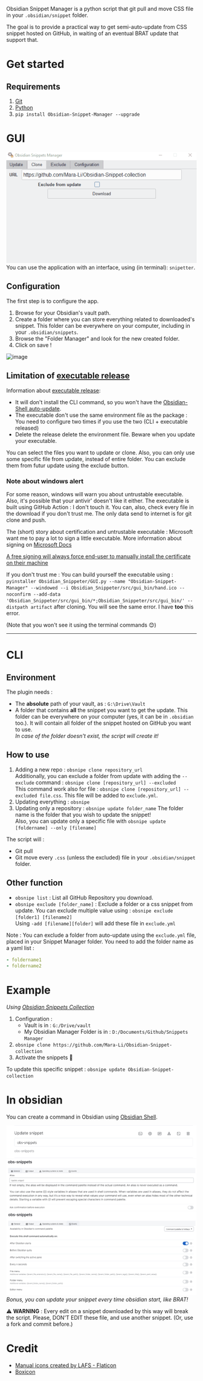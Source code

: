 Obsidian Snippet Manager is a python script that git pull and move CSS file in your `.obsidian/snippet` folder.

The goal is to provide a practical way to get semi-auto-update from CSS snippet hosted on GitHub, in waiting of an eventual BRAT update that support that.

# Get started
## Requirements
1. [Git](https://git-scm.com/downloads)
2. [Python](https://www.python.org/downloads/)
3. `pip install Obsidian-Snippet-Manager --upgrade`

# GUI
![](screenshot/demo2.gif)
You can use the application with an interface, using (in terminal): `snipetter`.

## Configuration
The first step is to configure the app. 
1. Browse for your Obsidian's vault path.
2. Create a folder where you can store everything related to downloaded's snippet. This folder can be everywhere on your computer, including in your `.obsidian/snippets`.
3. Browse the "Folder Manager" and look for the new created folder.
4. Click on save !  
  
![image](https://user-images.githubusercontent.com/30244939/156018113-9d3c26e2-43fa-4c0b-8a1c-b969ca2848e9.png)

## Limitation of [executable release](https://github.com/Mara-Li/Obsidian-Snippet-Manager/releases)
Information about [executable release](https://github.com/Mara-Li/Obsidian-Snippet-Manager/releases):
- It will don't install the CLI command, so you won't have the [Obsidian-Shell auto-update](README.md#in-obsidian).
- The executable don't use the same environment file as the package : You need to configure two times if you use the two (CLI + executable released)
- Delete the release delete the environment file. Beware when you update your executable.

You can select the files you want to update or clone. Also, you can only use some specific file from update, instead of entire folder.
You can exclude them from futur update using the exclude button.

### Note about windows alert
For some reason, windows will warn you about untrustable executable. Also, it's possible that your antivir' doesn't like it either.
The executable is built using GitHub Action : I don't touch it. You can, also, check every file in the download if you don't trust me.
The only data send to internet is for git clone and push.

The (short) story about certification and untrustable executable : Microsoft want me to pay a lot to sign a little executable. 
More information about signing on [Microsoft Docs](https://docs.microsoft.com/en-us/previous-versions/windows/internet-explorer/ie-developer/platform-apis/ms537361(v=vs.85)?redirectedfrom=MSDN)

[A free signing will always force end-user to manually install the certificate on their machine](https://stackoverflow.com/questions/252226/signing-a-windows-exe-file)

If you don't trust me : You can build yourself the executable using :
`pyinstaller Obsidian_Snippeter/GUI.py --name "Obsidian-Snippet-Manager" --windowed --i Obsidian_Snippeter/src/gui_bin/hand.ico --noconfirm --add-data 'Obsidian_Snippeter/src/gui_bin/*;Obsidian_Snippeter/src/gui_bin/' --distpath artifact` after cloning. 
You will see the same error.
I have **too** this error.

(Note that you won't see it using the terminal commands 😊)

---
# CLI
## Environment
The plugin needs :
- The **absolute** path of your vault, as : `G:\Drive\Vault`
- A folder that contains **all** the snippet you want to get the update.
This folder can be everywhere on your computer (yes, it can be in `.obsidian` too.). It will contain all folder of the snippet hosted on GitHub you want to use.  
    _In case of the folder doesn't exist, the script will create it!_

## How to use

1. Adding a new repo : `obsnipe clone repository_url`  
    Additionally, you can exclude a folder from update with adding the `--exclude` command : `obsnipe clone [repository_url] --excluded`  
    This command work also for file : `obsnipe clone [repository_url] --excluded file.css`. This file will be added to `exclude.yml`. 
2. Updating everything : `obsnipe`
3. Updating only a repository : `obsnipe update folder_name` 
    The folder name is the folder that you wish to update the snippet!  
    Also, you can update only a specific file with `obsnipe update [foldername] --only [filename]`

The script will :
- Git pull 
- Git move every `.css` (unless the excluded) file in your `.obsidian/snippet` folder.

## Other function
- `obsnipe list` : List all GitHub Repository you download.
- `obsnipe exclude [folder_name]` : Exclude a folder or a css snippet from update. You can exclude multiple value using : `obsnipe exclude [folder1] [filename2]`  
    Using `-add [filename][folder]` will add these file in `exclude.yml`

Note : You can exclude a folder from auto-update using the `exclude.yml` file, placed in your Snippet Manager folder. 
You need to add the folder name as a yaml list :
```yml
- foldername1
- foldername2
```

# Example 
*Using [Obsidian Snippets Collection](https://github.com/Mara-Li/Obsidian-Snippet-collection)*
1. Configuration : 
    - Vault is in : `G:/Drive/vault`
    - My Obsidian Manager Folder is in : `D:/Documents/Github/Snippets Manager`
2. `obsnipe clone https://github.com/Mara-Li/Obsidian-Snippet-collection`
3. Activate the snippets 🎉

To update this specific snippet : `obsnipe update Obsidian-Snippet-collection`

# In obsidian

You can create a command in Obsidian using [Obsidian Shell](https://github.com/Taitava/obsidian-shellcommands).

![](screenshot/shell_config1.png)
![](screenshot/shell_config2.png)
![](screenshot/shell_config3.png)
*Bonus, you can update your snippet every time obsidian start, like BRAT!*

⚠️ **WARNING** : Every edit on a snippet downloaded by this way will break the script. Please, DON'T EDIT these file, and use another snippet. (Or, use a fork and commit before.)

# Credit
- <a href="https://www.flaticon.com/free-icons/manual" title="manual icons">Manual icons created by LAFS - Flaticon</a>
- [Boxicon](https://boxicons.com/)
